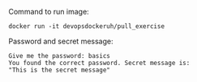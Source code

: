 Command to run image:

```
docker run -it devopsdockeruh/pull_exercise
````

Password and secret message:

```
Give me the password: basics
You found the correct password. Secret message is:
"This is the secret message"
```